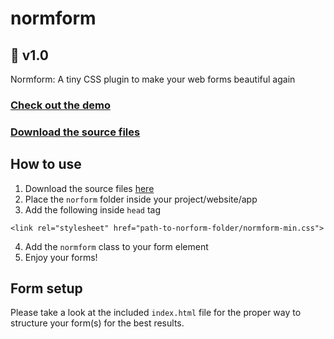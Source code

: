 # normform

## 📝 v1.0

Normform: A tiny CSS plugin to make your web forms beautiful again

### [Check out the demo](http://bradleytaunt.com/normform/)

### [Download the source files](https://github.com/bradleytaunt/normform/blob/master/normform.zip)

## How to use

1. Download the source files [here](https://github.com/bradleytaunt/normform/blob/master/normform.zip)
2. Place the `norform` folder inside your project/website/app
3. Add the following inside `head` tag
```
<link rel="stylesheet" href="path-to-norform-folder/normform-min.css">
```
4. Add the `normform` class to your form element
5. Enjoy your forms!

## Form setup
Please take a look at the included `index.html` file for the proper way to structure your form(s) for the best results.

